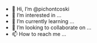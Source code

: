 - 👋 Hi, I’m @pichontcoski
- 👀 I’m interested in ...
- 🌱 I’m currently learning ...
- 💞️ I’m looking to collaborate on ...
- 📫 How to reach me ...

<!---
pichontcoski/pichontcoski is a ✨ special ✨ repository because its `README.md` (this file) appears on your GitHub profile.
You can click the Preview link to take a look at your changes.
--->
